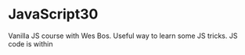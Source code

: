 # JavaScript30

Vanilla JS course with Wes Bos. Useful way to learn some JS tricks. JS code is within <script> tags, thus the precentages (html vs. css vs. js) are off.
